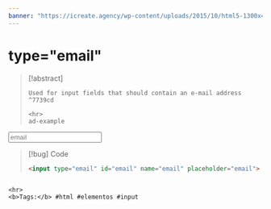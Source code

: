 ```yaml
---
banner: "https://icreate.agency/wp-content/uploads/2015/10/html5-1300x470.gif"
---
```

# type="email"
> [!abstract]
> ````
> Used for input fields that should contain an e-mail address ^7739cd
> 
> <hr>
> ad-example
<input type="email" id="email" name="email" placeholder="email">	

> [!bug] Code
> ~~~html
> <input type="email" id="email" name="email" placeholder="email">	
> ~~~


````

<hr>
<b>Tags:</b> #html #elementos #input